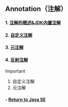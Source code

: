 ## Annotation（注解）

#### 1. [注解的概述&JDK内置注解](https://github.com/camelliaxiaohua/JavaSE/tree/master/Part3/src/com/camellia/annotation/inline/annotation)
#### 2. [自定义注解](https://github.com/camelliaxiaohua/JavaSE/tree/master/Part3/src/com/camellia/annotation/custom/annotation)
#### 3. [元注解](https://github.com/camelliaxiaohua/JavaSE/tree/master/Part3/src/com/camellia/annotation/meta)
#### 4. [反射注解](https://github.com/camelliaxiaohua/JavaSE/tree/master/Part3/src/com/camellia/annotation/reflect/annotation)
> [!IMPORTANT]
> 1. 自定义注解
> 2. 元注解


#### - [Return to Java SE](https://github.com/camelliaxiaohua/JavaSE/blob/master/README.md)